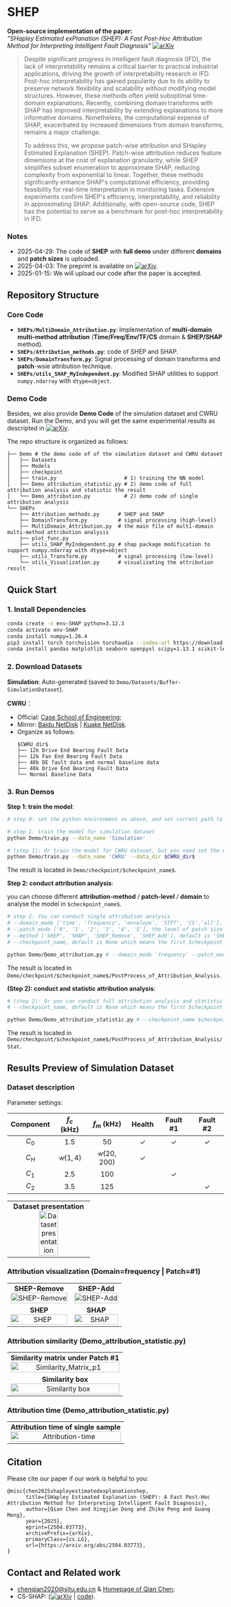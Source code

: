 # SHEP
**Open-source implementation of the paper:**  
*"SHapley Estimated exPlanation (SHEP): A Fast Post-Hoc Attribution Method for Interpreting Intelligent Fault Diagnosis"* [![arXiv](https://img.shields.io/badge/arXiv-2504.03773-b31b1b.svg)](https://arxiv.org/abs/2504.03773) 

> Despite significant progress in intelligent fault diagnosis (IFD), the lack of interpretability remains a critical barrier to practical industrial applications, driving the growth of interpretability research in IFD. Post-hoc interpretability has gained popularity due to its ability to preserve network flexibility and scalability without modifying model structures. However, these methods often yield suboptimal time-domain explanations. Recently, combining domain transforms with SHAP has improved interpretability by extending explanations to more informative domains. Nonetheless, the computational expense of SHAP, exacerbated by increased dimensions from domain transforms, remains a major challenge.
>
> To address this, we propose patch-wise attribution and SHapley Estimated Explanation (SHEP). Patch-wise attribution reduces feature dimensions at the cost of explanation granularity, while SHEP simplifies subset enumeration to approximate SHAP, reducing complexity from exponential to linear. Together, these methods significantly enhance SHAP's computational efficiency, providing feasibility for real-time interpretation in monitoring tasks. Extensive experiments confirm SHEP's efficiency, interpretability, and reliability in approximating SHAP. Additionally, with open-source code, SHEP has the potential to serve as a benchmark for post-hoc interpretability in IFD.

### Notes
* 2025-04-29: The code of **SHEP** with **full demo** under different **domains** and **patch sizes** is uploaded.
* 2025-04-03: The preprint is available on [![arXiv](https://img.shields.io/badge/arXiv-2504.03773-b31b1b.svg)](https://arxiv.org/abs/2504.03773).
* 2025-01-15: We will upload our code after the paper is accepted.

## Repository Structure  
### Core Code  
- **`SHEPs/MultiDomain_Attribution.py`**: Implementation of **multi-domain multi-method attribution** (**Time/Freq/Env/TF/CS** domain & **SHEP/SHAP** method).  
- **`SHEPs/Attribution_methods.py`**: code of SHEP and SHAP. 
- **`SHEPs/DomainTransform.py`**: Signal processing of domain transforms and **patch**-wsie attribution technique. 
- **`SHEPs/utils_SHAP_MyIndependent.py`**: Modified SHAP utilities to support `numpy.ndarray` with `dtype=object`.

### Demo Code  
Besides, we also provide **Demo Code**  of the simulation dataset and CWRU dataset. Run the Demo, and you will get the same experimental results as descripted in  [![arXiv](https://img.shields.io/badge/arXiv-2504.03773-b31b1b.svg)](https://arxiv.org/abs/2504.03773).

The repo structure is organized as follows:
```
├── Demo # the demo code of of the simulation dataset and CWRU dataset
│   ├── Datasets
│   ├── Models
│   ├── checkpoint
│   ├── train.py                      # 1) training the NN model
│   ├── Demo_attribution_statistic.py # 2) demo code of full attribution analysis and statistic the result
│   └── Demo_attribution.py           # 2) demo code of single attribution analysis
└── SHEPs
    ├── Attribution_methods.py      # SHEP and SHAP
    ├── DomainTransform.py          # signal processing (high-level)
    ├── MultiDomain_Attribution.py  # the main file of multi-domain multi-method attribution analysis
    ├── plot_func.py
    ├── utils_SHAP_MyIndependent.py # shap package modification to support numpy.ndarray with dtype=object
    ├── utils_Transform.py          # signal processing (low-level)
    └── utils_Visualization.py      # visualizating the attribution result
```

## Quick Start

### 1. Install Dependencies
```bash
conda create -n env-SHAP python=3.12.3
conda activate env-SHAP
conda install numpy=1.26.4
pip3 install torch torchvision torchaudio --index-url https://download.pytorch.org/whl/cu118
conda install pandas matplotlib seaborn openpyxl scipy=1.13.1 scikit-learn shap=0.42.1
```


### 2. Download Datasets
**Simulation**: Auto-generated (saved to `Demo/Datasets/Buffer-SimulationDataset`).

**CWRU**：

* Official: [Case School of Engineering](https://engineering.case.edu/bearingdatacenter/download-data-file);
* Mirror: [Baidu NetDisk](https://pan.baidu.com/s/1Q7vXZi3BG6205nzKO57scg?pwd=riah) |  [Kuake NetDisk](https://pan.quark.cn/s/7334676ce5be).
* Organize as follows:
  ```
  $CWRU_dir$ 
  ├── 12k Drive End Bearing Fault Data
  ├── 12k Fan End Bearing Fault Data
  ├── 48k DE fault data and normal baseline data
  ├── 48k Drive End Bearing Fault Data
  └── Normal Baseline Data
  ```

### 3. Run Demos
**Step 1: train the model**:
``` bash
# step 0: set the python environment as above, and set current path to the project path

# step 1: train the model for simulation dataset
python Demo/train.py --data_name 'Simulation'

# (step 1): Or train the model for CWRU dataset, but you need set the CWRU directory at the same time
python Demo/train.py --data_name 'CWRU' --data_dir $CWRU_dir$  
```
The result is located in `Demo/checkpoint/$checkpoint_name$`.

**Step 2: conduct attribution analysis**:

you can choose different **attribution-method** / **patch-level** / **domain** to analyse the model in `$checkpoint_name$`.
``` bash
# step 2: You can conduct single attribution analysis
# --domain_mode ['time', 'frequency', 'envelope', 'STFT', 'CS','all'], default is 'frequency'
# --patch_mode ['0', '1', '2', '3', '4', '5'], the level of patch size where higher level means bigger patach and coarser granularity, default is '1'
# --method ['SHEP', 'SHAP', 'SHEP_Remove', 'SHEP_Add'], default is 'SHEP'
# --checkpoint_name, default is None which means the first $checkpoint_name$

python Demo/Demo_attribution.py # --domain_mode 'frequency' --patch_mode '1' --method 'SHEP' --checkpoint_name $checkpoint_name$
```
The result is located in `Demo/checkpoint/$checkpoint_name$/PostProcess_of_Attribution_Analysis`.

**(Step 2): conduct and statistic attribution analysis**:
``` bash
# (step 2): Or you can conduct full attribution analysis and statistic the results
# --checkpoint_name, default is None which means the first $checkpoint_name$

python Demo/Demo_attribution_statistic.py # --checkpoint_name $checkpoint_name$
```
The result is located in `Demo/checkpoint/$checkpoint_name$/PostProcess_of_Attribution_Analysis/Stat`.

## Results Preview of Simulation Dataset
### Dataset description
Parameter settings:

| Component |    $f_c$ (kHz)     |      $f_m$ (kHz)      |    Health    |   Fault #1   |   Fault #2   |
| :-------: | :----------------: | :-------------------: | :----------: | :----------: | :----------: |
|   $C_0$   |        1.5         |          50           | $\checkmark$ | $\checkmark$ | $\checkmark$ |
|   $C_H$   | $\mathcal{U}(1,4)$ | $\mathcal{U}(20,200)$ | $\checkmark$ |              |              |
|   $C_1$   |        2.5         |          100          |              | $\checkmark$ |              |
|   $C_2$   |        3.5         |          125          |              |              | $\checkmark$ |

<html>
<table style="width:100%; table-layout: fixed;">
    <td align="center">
      <strong>Dataset presentation</strong><br>
      <img src="./doc/SimuData.jpg" alt="Dataset presentation" width="50%">
    </td>
</table>
</html>

### Attribution visualization (Domain=frequency | Patch=#1)

<html>
<table style="width:100%; table-layout: fixed;">
  <tr>
    <td align="center">
      <strong>SHEP-Remove</strong><br>
      <img src="./doc/frequency_1_SHEP_Remove_visualization.jpg" alt="SHEP-Remove" width="100%">
    </td>
        <td  align="center"><strong>SHEP-Add</strong><br><img src="./doc/frequency_1_SHEP_Add_visualization.jpg" alt="SHEP-Add" width="100%"></td>

  </tr>

  <tr>
      <td  align="center"><strong>SHEP</strong><br><img src="./doc/frequency_1_SHEP_visualization.jpg" alt="SHEP" width="100%"></td>
    <td  align="center"><strong>SHAP</strong><br><img src="./doc/frequency_1_SHAP_visualization.jpg" alt="SHAP" width="100%"></td>
  </tr>
</table>
</html>

### Attribution similarity (Demo_attribution_statistic.py)
<html>
<table style="width:100%; table-layout: fixed;">
  <tr>
    <td align="center">
      <strong>Similarity matrix under Patch #1</strong><br>
      <img src="./doc/Similarity_Matrix_p1.jpg" alt="Similarity_Matrix_p1" width="100%">
    </td>
  </tr>
  <tr>
    <td align="center">
      <strong>Similarity box</strong><br>
      <img src="./doc/Similarity_Box.jpg" alt="Similarity box" width="100%">
    </td>
  </tr>
</table>
</html>

### Attribution time (Demo_attribution_statistic.py)

<html>
<table style="width:100%; table-layout: fixed;">
    <td align="center">
      <strong>Attribution time of single sample</strong><br>
      <img src="./doc/Attribution_time.jpg" alt="Attribution-time" width="100%">
    </td>
</table>
</html>


## Citation
Please cite our paper if our work is helpful to you:
```
@misc{chen2025shapleyestimatedexplanationshep,
      title={SHapley Estimated Explanation (SHEP): A Fast Post-Hoc Attribution Method for Interpreting Intelligent Fault Diagnosis}, 
      author={Qian Chen and Xingjian Dong and Zhike Peng and Guang Meng},
      year={2025},
      eprint={2504.03773},
      archivePrefix={arXiv},
      primaryClass={cs.LG},
      url={https://arxiv.org/abs/2504.03773}, 
}
```


## Contact and Related work

* chenqian2020@sjtu.edu.cn & [Homepage of Qian Chen](https://chenqian0618.github.io/Homepage/);
* CS-SHAP: ([![arXiv](https://img.shields.io/badge/arXiv-2502.06424-b31b1b.svg)](https://arxiv.org/abs/2502.06424) | [code](https://github.com/ChenQian0618/CS-SHAP)).
